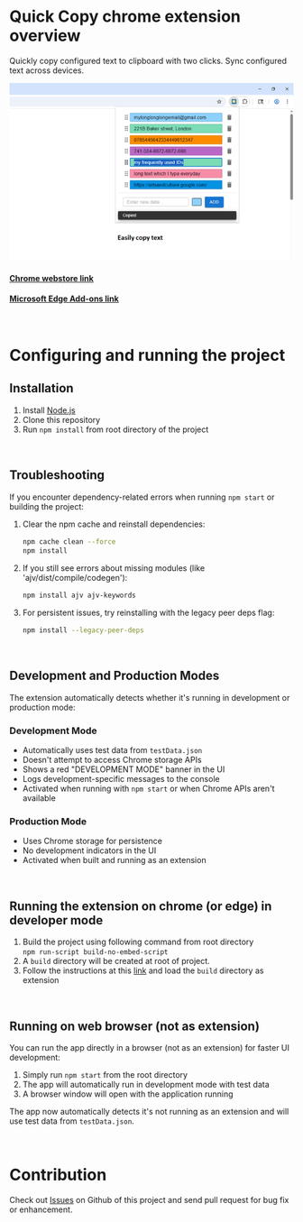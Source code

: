 # Quick Copy chrome extension overview

Quickly copy configured text to clipboard with two clicks. Sync configured text across devices.

![Promo Tile](docs/publish/screenshots/img_2.png)
#### [Chrome webstore link](https://chrome.google.com/webstore/detail/quick-copy/llemocbeniphffbfjifkpkdkheicomdf)

#### [Microsoft Edge Add-ons link](https://microsoftedge.microsoft.com/addons/detail/quick-copy/giodfegjpbcahiaegpmccclhgolnpldc) 

&nbsp;

# Configuring and running the project

## Installation
1. Install [Node.js](https://nodejs.org/en/download/)
2. Clone this repository
3. Run `npm install` from root directory of the project

&nbsp;

## Troubleshooting
If you encounter dependency-related errors when running `npm start` or building the project:

1. Clear the npm cache and reinstall dependencies:
   ```bash
   npm cache clean --force
   npm install
   ```

2. If you still see errors about missing modules (like 'ajv/dist/compile/codegen'):
   ```bash
   npm install ajv ajv-keywords
   ```

3. For persistent issues, try reinstalling with the legacy peer deps flag:
   ```bash
   npm install --legacy-peer-deps
   ```

&nbsp;

## Development and Production Modes

The extension automatically detects whether it's running in development or production mode:

### Development Mode
- Automatically uses test data from `testData.json`
- Doesn't attempt to access Chrome storage APIs
- Shows a red "DEVELOPMENT MODE" banner in the UI
- Logs development-specific messages to the console
- Activated when running with `npm start` or when Chrome APIs aren't available

### Production Mode
- Uses Chrome storage for persistence
- No development indicators in the UI
- Activated when built and running as an extension

&nbsp;

## Running the extension on chrome (or edge) in developer mode
1. Build the project using following command from root directory  
`npm run-script build-no-embed-script`
2. A `build` directory will be created at root of project. 
3. Follow the instructions at this [link](https://webkul.com/blog/how-to-install-the-unpacked-extension-in-chrome/) and load the `build` directory as extension 

&nbsp;

## Running on web browser (not as extension)
You can run the app directly in a browser (not as an extension) for faster UI development:

1. Simply run `npm start` from the root directory
2. The app will automatically run in development mode with test data
3. A browser window will open with the application running

The app now automatically detects it's not running as an extension and will use test data from `testData.json`.

&nbsp;

# Contribution
Check out [Issues](https://github.com/somared/QuickCopyChromeExt/issues) on Github of this project and send pull request for bug fix or enhancement.